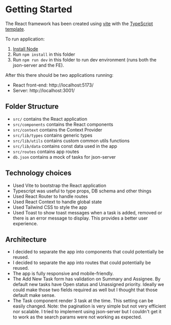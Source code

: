 # Getting Started

The React framework has been created using [vite](https://vitejs.dev/) with the [TypeScript template](https://vitejs.dev/guide/features.html#typescript).

To run application:

1. [Install Node](https://nodejs.org/en)
2. Run `npm install` in this folder
3. Run `npm run dev` in this folder to run dev environment (runs both the json-server and the FE).

After this there should be two applications running:

- React front-end: http://localhost:5173/
- Server: http://localhost:3001/

## Folder Structure

- `src/` contains the React application
- `src/components` contains the React components
- `src/context` contains the Context Provider
- `src/lib/types` contains generic types
- `src/lib/utils` contains custom common utils functions
- `src/lib/data` contains const data used in the app
- `src/routes` contains app routes
- `db.json` contains a mock of tasks for json-server

## Technology choices

- Used Vite to bootstrap the React application
- Typescript was useful to type props, DB schema and other things
- Used React Router to handle routes
- Used React Context to handle global state
- Used Tailwind CSS to style the app
- Used Toast to show toast messages when a task is added, removed or there is an error message to display. This provides a better user experience.

## Architecture

- I decided to separate the app into components that could potentially be reused.
- I decided to separate the app into routes that could potentially be reused.
- The app is fully responsive and mobile-friendly.
- The Add New Task form has validation on Summary and Assignee. By default new tasks have Open status and Unassigned priority. Ideally we could make those two fields required as well but I thought that those default make sense.
- The Task component render 3 task at the time. This setting can be easily changed. Note: the pagination is very simple but not very efficient nor scalable. I tried to implement using json-server but I couldn't get it to work as the search params were not working as expected.
